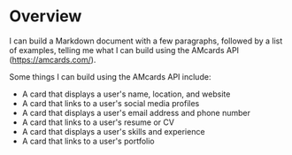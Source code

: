 # Overview

I can build a Markdown document with a few paragraphs, followed by a list of examples, telling me what I can build using the AMcards API (<https://amcards.com/>).

Some things I can build using the AMcards API include:

- A card that displays a user's name, location, and website
- A card that links to a user's social media profiles
- A card that displays a user's email address and phone number
- A card that links to a user's resume or CV
- A card that displays a user's skills and experience
- A card that links to a user's portfolio
